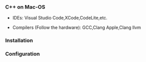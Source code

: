 ### C++ on Mac-OS

- IDEs: Visual Studio Code,XCode,CodeLite,etc.

- Compilers (Follow the hardware): GCC,Clang Apple,Clang llvm

### Installation


### Configuration

